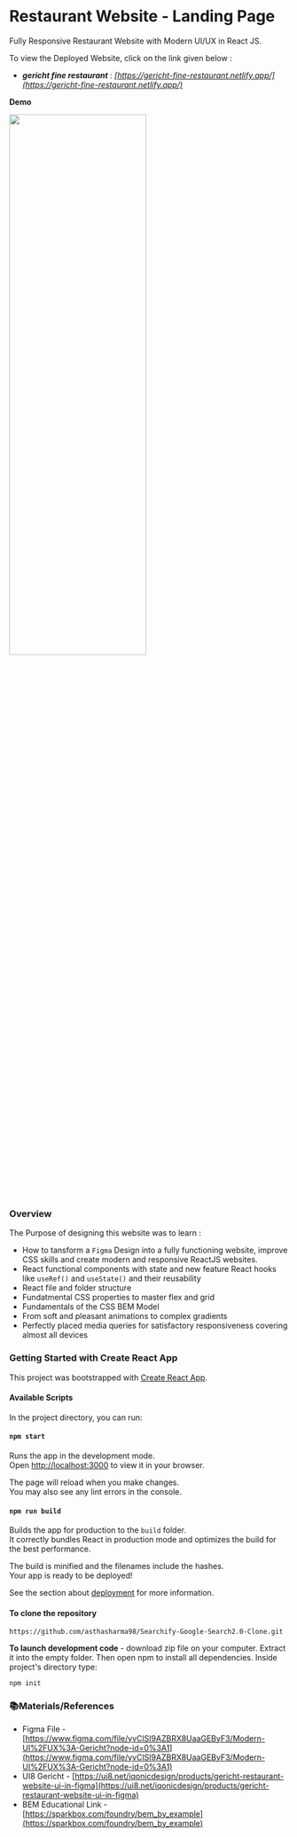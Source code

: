 
# Restaurant Website - Landing Page

Fully Responsive Restaurant Website with Modern UI/UX in React JS.

To view the Deployed Website, click on the link given below : 

- ***gericht fine restaurant*** : *[https://gericht-fine-restaurant.netlify.app/](https://gericht-fine-restaurant.netlify.app/)*

**Demo**

<p align="left">
<img src="https://github.com/asthasharma98/restaurant_website_moden_UI-UX/blob/master/Readme%20resource/restaurant.PNG" width="70%" height="50%">
</p>

### Overview 

The Purpose of designing this website was to learn :

-  How to tansform a `Figma` Design into a fully functioning website, improve CSS skills and create modern and responsive ReactJS websites.
- React functional components with state and new feature React hooks like `useRef()` and `useState()` and their reusability
- React file and folder structure 
- Fundatmental CSS properties to master flex and grid
- Fundamentals of the CSS BEM Model
- From soft and pleasant animations to complex gradients
- Perfectly placed media queries for satisfactory responsiveness covering almost all devices

### Getting Started with Create React App

This project was bootstrapped with [Create React App](https://github.com/facebook/create-react-app).

#### Available Scripts

In the project directory, you can run:

#### `npm start`

Runs the app in the development mode.\
Open [http://localhost:3000](http://localhost:3000) to view it in your browser.

The page will reload when you make changes.\
You may also see any lint errors in the console.

#### `npm run build`

Builds the app for production to the `build` folder.\
It correctly bundles React in production mode and optimizes the build for the best performance.

The build is minified and the filenames include the hashes.\
Your app is ready to be deployed!

See the section about [deployment](https://facebook.github.io/create-react-app/docs/deployment) for more information.

#### To clone the repository 
```
https://github.com/asthasharma98/Searchify-Google-Search2.0-Clone.git
``` 
**To launch development code** -  download zip file on your computer. Extract it into the empty folder. Then open npm to install all dependencies. Inside project's directory type:
```
npm init
```

### 📚Materials/References

- Figma File - [https://www.figma.com/file/yvClSI9AZBRX8UaaGEByF3/Modern-UI%2FUX%3A-Gericht?node-id=0%3A1](https://www.figma.com/file/yvClSI9AZBRX8UaaGEByF3/Modern-UI%2FUX%3A-Gericht?node-id=0%3A1)
- UI8 Gericht -  [https://ui8.net/iqonicdesign/products/gericht-restaurant-website-ui-in-figma](https://ui8.net/iqonicdesign/products/gericht-restaurant-website-ui-in-figma)
- BEM Educational Link - [https://sparkbox.com/foundry/bem_by_example](https://sparkbox.com/foundry/bem_by_example)


